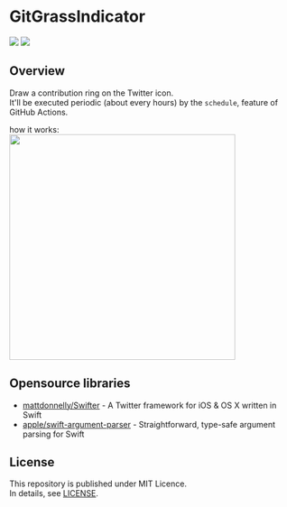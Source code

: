 # GitGrassIndicator

![](https://img.shields.io/badge/Language-Swift-FA7343?logo=swift)
![](https://github.com/Enchan1207/GitGrassIndicator/workflows/Periodic%20update%20workflow/badge.svg)

## Overview

Draw a contribution ring on the Twitter icon.  
It'll be executed periodic (about every hours) by the `schedule`, feature of GitHub Actions.  

how it works:  
<img src="https://user-images.githubusercontent.com/51850597/107844306-9e0db880-6e15-11eb-8fb3-d0885f5b4731.png" width="400">

## Opensource libraries

 - [mattdonnelly/Swifter](https://github.com/mattdonnelly/Swifter) - A Twitter framework for iOS & OS X written in Swift
 - [apple/swift-argument-parser](https://github.com/apple/swift-argument-parser) - Straightforward, type-safe argument parsing for Swift 

## License

This repository is published under MIT Licence.  
In details, see [LICENSE](/Enchan1207/GitGrassIndicator/blob/main/LICENSE).  
